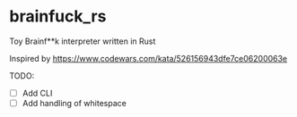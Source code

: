 # brainfuck_rs
Toy Brainf**k interpreter written in Rust

Inspired by https://www.codewars.com/kata/526156943dfe7ce06200063e


TODO:
*[ ] Add CLI
*[ ] Add handling of whitespace
